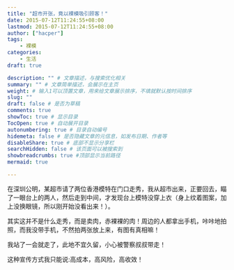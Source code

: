 ```yaml
---
title: "超市开张，竟以裸模吸引顾客！"
date: 2015-07-12T11:24:55+08:00
lastmod: 2015-07-12T11:24:55+08:00
author: ["hacper"]
tags:
    - 裸模
categories:
    - 生活
draft: true

description: "" # 文章描述，与搜索优化相关
summary: "" # 文章简单描述，会展示在主页
weight: # 输入1可以顶置文章，用来给文章展示排序，不填就默认按时间排序
slug: ""
draft: false # 是否为草稿
comments: true
showToc: true # 显示目录
TocOpen: true # 自动展开目录
autonumbering: true # 目录自动编号
hidemeta: false # 是否隐藏文章的元信息，如发布日期、作者等
disableShare: true # 底部不显示分享栏
searchHidden: false # 该页面可以被搜索到
showbreadcrumbs: true #顶部显示当前路径
mermaid: true

---
```


在深圳公明，某超市请了两位香港模特在门口走秀，我从超市出来，正要回去，瞄了一眼台上的两人，然后走到中间，才发现台上模特没穿上衣（身上纹着图案，加上没换眼镜，所以刚开始没看出来！）。

其实这并不是什么走秀，而是卖肉，赤裸裸的肉！周边的人都拿出手机，咔咔地拍照，而我没带手机，不然拍两张放上来，有图有真相嘛！

我站了一会就走了，此地不宜久留，小心被警察叔叔带走！

这种宣传方式我只能说:高成本，高风险，高收效！